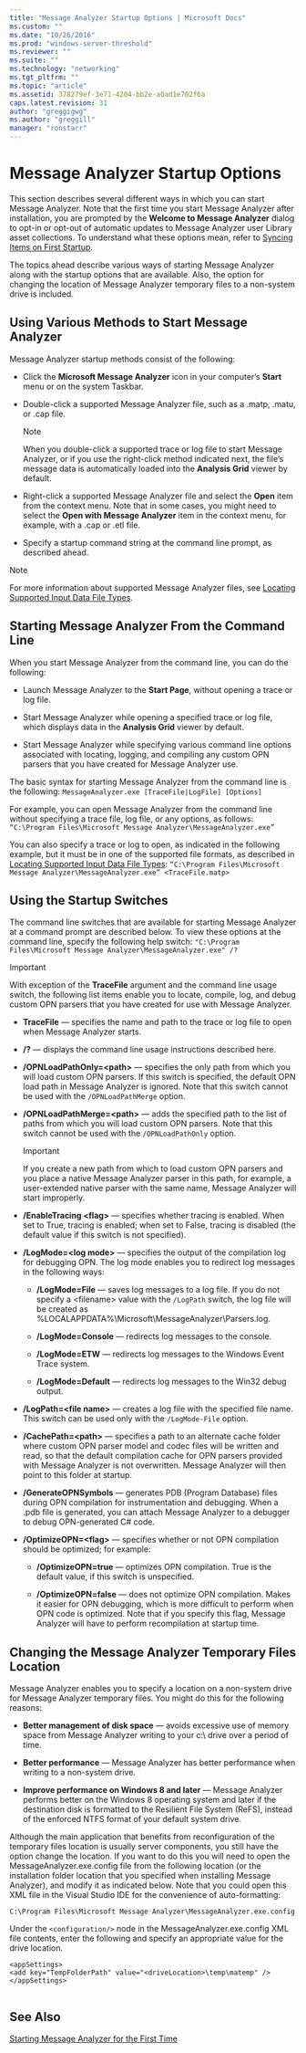 ```yaml
---
title: "Message Analyzer Startup Options | Microsoft Docs"
ms.custom: ""
ms.date: "10/26/2016"
ms.prod: "windows-server-threshold"
ms.reviewer: ""
ms.suite: ""
ms.technology: "networking"
ms.tgt_pltfrm: ""
ms.topic: "article"
ms.assetid: 378279ef-3e71-4204-bb2e-a0ad1e702f6a
caps.latest.revision: 31
author: "greggigwg"
ms.author: "greggill"
manager: "ronstarr"
---
```

# Message Analyzer Startup Options
This section describes several different ways in which you can start Message Analyzer. Note that the first time you start Message Analyzer after installation, you are prompted by the **Welcome to Message Analyzer** dialog to opt-in or opt-out of automatic updates to Message Analyzer user Library asset collections. To understand what these options mean, refer to [Syncing Items on First Startup](syncing-items-on-first-startup.md).  
  
 The topics ahead describe various ways of starting Message Analyzer along with the startup options that are available. Also, the option for changing the location of Message Analyzer temporary files to a non-system drive is included.  
  
## Using Various Methods to Start Message Analyzer  
 Message Analyzer startup methods consist of the following:  
  
-   Click the **Microsoft Message Analyzer** icon in your computer’s **Start** menu or on the system Taskbar.  
  
-   Double-click a supported Message Analyzer file, such as a .matp, .matu, or .cap file.  
  
    > [!NOTE]
    >  When you double-click a supported trace or log file to start Message Analyzer, or if you use the right-click method indicated next, the file’s message data is automatically loaded into the **Analysis Grid** viewer by default.  
  
-   Right-click a supported Message Analyzer file and select the **Open** item from the context menu. Note that in some cases, you might need to select the **Open with Message Analyzer** item in the context menu, for example, with a .cap or .etl file.  
  
-   Specify a startup command string at the command line prompt, as described ahead.  
  
> [!NOTE]
>  For more information about supported Message Analyzer files, see [Locating Supported Input Data File Types](locating-supported-input-data-file-types.md).  
  
## Starting Message Analyzer From the Command Line  
 When you start Message Analyzer from the command line, you can do the following:  
  
-   Launch Message Analyzer to the **Start Page**, without opening a trace or log file.  
  
-   Start Message Analyzer while opening a specified trace or log file, which displays data in the **Analysis Grid** viewer by default.  
  
-   Start Message Analyzer while specifying various command line options associated with locating, logging, and compiling any custom OPN parsers that you have created for Message Analyzer use.  
  
 The basic syntax for starting Message Analyzer from the command line is the following:  `MessageAnalyzer.exe [TraceFile|LogFile] [Options]`  
  
 For example, you can open Message Analyzer from the command line without specifying a trace file, log file, or any options, as follows:  `“C:\Program Files\Microsoft Message Analyzer\MessageAnalyzer.exe”`  
  
 You can also specify a trace or log to open, as indicated in the following example, but it must be in one of the supported file formats, as described in [Locating Supported Input Data File Types](locating-supported-input-data-file-types.md):   `“C:\Program Files\Microsoft Message Analyzer\MessageAnalyzer.exe” <TraceFile.matp>`  
  
## Using the Startup Switches  
 The command line switches that are available for starting Message Analyzer at a command prompt are described below. To view these options at the command line, specify the following help switch:  `"C:\Program Files\Microsoft Message Analyzer\MessageAnalyzer.exe" /?`  
  
> [!IMPORTANT]
>  With exception of the **TraceFile** argument and the command line usage switch, the following list items enable you to locate, compile, log, and debug custom OPN parsers that you have created for use with Message Analyzer.  
  
-   **TraceFile** — specifies the name and path to the trace or log file to open when Message Analyzer starts.  
  
-   **/?** — displays the command line usage instructions described here.  
  
-   **/OPNLoadPathOnly=\<path>** — specifies the only path from which you will load custom OPN parsers. If this switch is specified, the default OPN load path in Message Analyzer is ignored. Note that this switch cannot be used with the `/OPNLoadPathMerge` option.  
  
-   **/OPNLoadPathMerge=\<path>** — adds the specified path to the list of paths from which you will load custom OPN parsers. Note that this switch cannot be used with the `/OPNLoadPathOnly` option.  
  
    > [!IMPORTANT]
    >  If you create a new path from which to load custom OPN parsers and you place a native Message Analyzer parser in this path, for example, a user-extended native parser with the same name, Message Analyzer will start improperly.  
  
-   **/EnableTracing \<flag>** — specifies whether tracing is enabled. When set to True, tracing is enabled; when set to False, tracing is disabled (the default value if this switch is not specified).  
  
-   **/LogMode=\<log mode>** — specifies the output of the compilation log for debugging OPN. The log mode enables you to redirect log messages in the following ways:  
  
    -   **/LogMode=File** — saves log messages to a log file. If you do not specify a \<filename> value with the `/LogPath` switch, the log file will be created as %LOCALAPPDATA%\Microsoft\MessageAnalyzer\Parsers.log.  
  
    -   **/LogMode=Console** — redirects log messages to the console.  
  
    -   **/LogMode=ETW** — redirects log messages to the Windows Event Trace system.  
  
    -   **/LogMode=Default** — redirects log messages to the Win32 debug output.  
  
-   **/LogPath=\<file name>** — creates a log file with the specified file name. This switch can be used only with the `/LogMode-File` option.  
  
-   **/CachePath=\<path>** — specifies a path to an alternate cache folder where custom OPN parser model and codec files will be written and read, so that the default compilation cache for OPN parsers provided with Message Analyzer is not overwritten. Message Analyzer will then point to this folder at startup.  
  
-   **/GenerateOPNSymbols** — generates PDB (Program Database) files during OPN compilation for instrumentation and debugging. When a .pdb file is generated, you can attach Message Analyzer to a debugger to debug OPN-generated C# code.  
  
-   **/OptimizeOPN=\<flag>** — specifies whether or not OPN compilation should be optimized; for example:  
  
    -   **/OptimizeOPN=true** — optimizes OPN compilation. True is the default value, if this switch is unspecified.  
  
    -   **/OptimizeOPN=false** — does not optimize OPN compilation. Makes it easier for OPN debugging, which is more difficult to perform when OPN code is optimized. Note that if you specify this flag, Message Analyzer will have to perform recompilation at startup time.  
  
## Changing the Message Analyzer Temporary Files Location  
 Message Analyzer enables you to specify a location on a non-system drive for Message Analyzer temporary files. You might do this for the following reasons:  
  
-   **Better management of disk space** — avoids excessive use of memory space from Message Analyzer writing to your c:\ drive over a period of time.  
  
-   **Better performance** — Message Analyzer has better performance when writing to a non-system drive.  
  
-   **Improve performance on Windows 8 and later** — Message Analyzer performs better on the Windows 8 operating system and later if the destination disk is formatted to the Resilient File System (ReFS), instead of the enforced NTFS format of your default system drive.  
  
 Although the main application that benefits from reconfiguration of the temporary files location is usually server components, you still have the option change the location. If you want to do this you will need to open the MessageAnalyzer.exe.config file from the following location (or the installation folder location that you specified when installing Message Analyzer), and modify it as indicated below. Note that you could open this XML file in the Visual Studio IDE for the convenience of auto-formatting:  
  
 `C:\Program Files\Microsoft Message Analyzer\MessageAnalyzer.exe.config`  
  
 Under the `<configuration/>` node in the MessageAnalyzer.exe.config XML file contents, enter the following and specify an appropriate value for  the drive location.  
  
```  
<appSettings>    
<add key="TempFolderPath" value="<driveLocation>\temp\matemp" />   
</appSettings>  
  
```  
  
## See Also  
 [Starting Message Analyzer for the First Time](installing-and-upgrading-message-analyzer.md#BKMK_StartingMAFirstTime)